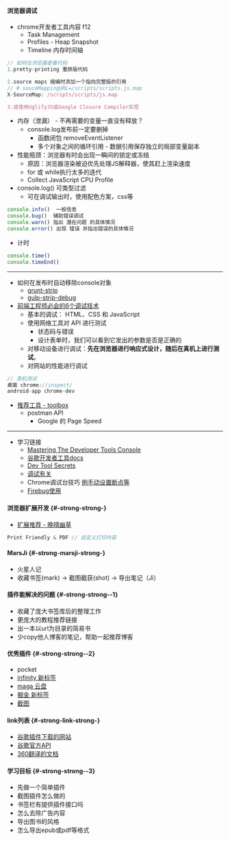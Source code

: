 #### **浏览器调试**

* chrome开发者工具内容 f12
  * Task Management
  * Profiles - Heap Snapshot
  * Timeline 内存时间轴

```js
// 如何在浏览器查看代码
1.pretty-printing 重排版代码

2.source maps 缩编时添加一个指向完整版的引用
// # souceMappingURL=/scripts/scripts.js.map
X-SourceMap: /scripts/scripts/js.map

3.或使用UglifyJS或Google Closure Compiler实现
```

* 内存（泄漏） - 不再需要的变量一直没有释放？
  * console.log发布前一定要删掉
    * 函数闭包 removeEventListener
    * 多个对象之间的循环引用 - 数据引用保存独立的局部变量副本
* 性能瓶颈：浏览器有时会出现一瞬间的锁定或冻结
  * 原因：浏览器渲染被迫优先处理JS解释器，使其赶上渲染速度
  * for 或 while执行太多的迭代
  * Collect JavaScript CPU Profile
* console.log\(\)  可类型过滤
  * 可在调试输出时，使用配色方案，css等

```js
console.info()  一般信息
console.bug()  辅助错误调试
console.warn() 指出 潜在问题 的具体情况
console.error() 出现 错误 并指出错误的具体情况
```

* 计时

```js
console.time()
console.timeEnd()
```

---

* 如何在发布时自动移除console对象
  * [grunt-strip](https://github.com/jsoverson/grunt-strip)
  * [gulp-strip-debug](https://github.com/sindresorhus/gulp-strip-debug)
* [前端工程师必会的6个调试技术](https://read.douban.com/reader/column/5945187/chapter/30774228/)
  * 基本的调试： HTML、CSS 和 JavaScript
  * 使用网络工具对 API 进行测试
    * 状态码与错误
    * 设计表单时，我们可以看到它发出的参数是否是正确的
  * 对移动设备进行调试：**先在浏览器进行响应式设计，随后在真机上进行测试**。
  * 对网站的性能进行调试

```js
// 真机测试
桌面 chrome://inspect/
android-app chrome-dev
```

* [推荐工具 - toolbox](https://github.com/phodal/toolbox)
  * postman API
    * Google 的 Page Speed

---

* 学习链接
  * [Mastering The Developer Tools Console](http://blog.teamtreehouse.com/mastering-developer-tools-console)
  * [谷歌开发者工具docs](https://developers.google.com/web/tools/chrome-devtools/memory-problems/?utm_source=dcc&utm_medium=redirect&utm_campaign=2016q3)
  * [Dev Tool Secrets](http://devtoolsecrets.com/)
  * [调试有关](http://www.jb51.net/article/58570.htm)
  * Chrome调试台技巧 [例手动设置断点等](http://www.open-open.com/lib/view/open1416809904055.html)
  * [Firebug使用](http://www.ruanyifeng.com/blog/2011/03/firebug_console_tutorial.html)

#### **浏览器扩展开发** {#-strong-strong-}

* [扩展推荐 - 晚晴幽草](http://www.jianshu.com/p/9027986083ee)

```js
Print Friendly & PDF // 自定义打印内容
```

#### **MarsJi** {#-strong-marsji-strong-}

* 火星人记
* 收藏书签\(mark\) → 截图截获\(shot\) → 导出笔记（Ji）

#### **插件能解决的问题** {#-strong-strong--1}

* 收藏了庞大书签库后的整理工作
* 更庞大的教程推荐链接
* 出一本以url为目录的简易书
* 少copy他人博客的笔记，帮助一起推荐博客

#### **优秀插件** {#-strong-strong--2}

* pocket
* [infinity 新标签](http://infinitynewtab.com/)
* [maga 云盘](http://www.kancloud.cn/luo0412/digest/260465)
* [掘金 新标签](http://gold.xitu.io/extension/?utm_source=zhihu&utm_medium=answer&utm_campaign=answer_liutao)
* [截图](https://chrome.google.com/webstore/detail/awesome-screenshot-screen/nlipoenfbbikpbjkfpfillcgkoblgpmj)

#### **link列表** {#-strong-link-strong-}

* [谷歌插件下载的网站](https://developer.chrome.com/extensions)
* [谷歌官方API](https://developer.chrome.com/extensions/getstarted)
* [360翻译的文档](http://open.chrome.360.cn/extension_dev/overview.html)

#### **学习目标** {#-strong-strong--3}

* 先做一个简单插件
* 截图插件怎么做的
* 书签栏有提供插件接口吗
* 怎么去除广告内容
* 导出图书的风格
* 怎么导出epub或pdf等格式



